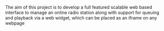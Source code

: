 The aim of this project is to develop a full featured scalable web based interface to manage an online radio station along with support for queuing and playback via a web widget, which can be placed as an iframe on any webpage
